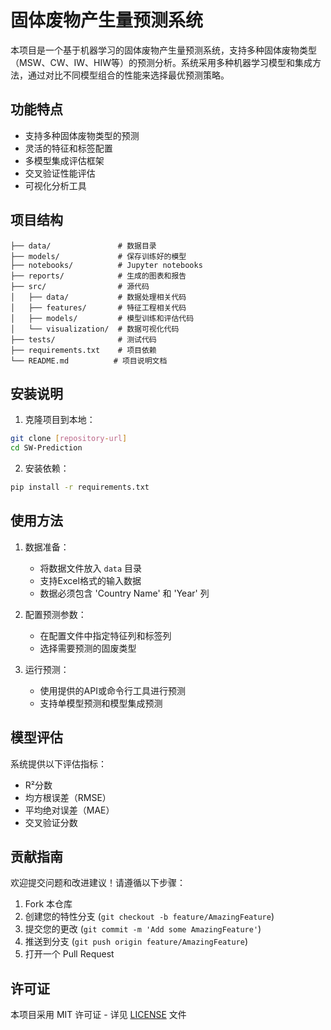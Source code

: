 # 固体废物产生量预测系统

本项目是一个基于机器学习的固体废物产生量预测系统，支持多种固体废物类型（MSW、CW、IW、HIW等）的预测分析。系统采用多种机器学习模型和集成方法，通过对比不同模型组合的性能来选择最优预测策略。

## 功能特点

- 支持多种固体废物类型的预测
- 灵活的特征和标签配置
- 多模型集成评估框架
- 交叉验证性能评估
- 可视化分析工具

## 项目结构

```
├── data/               # 数据目录
├── models/             # 保存训练好的模型
├── notebooks/          # Jupyter notebooks
├── reports/            # 生成的图表和报告
├── src/                # 源代码
│   ├── data/           # 数据处理相关代码
│   ├── features/       # 特征工程相关代码
│   ├── models/         # 模型训练和评估代码
│   └── visualization/  # 数据可视化代码
├── tests/              # 测试代码
├── requirements.txt    # 项目依赖
└── README.md          # 项目说明文档
```

## 安装说明

1. 克隆项目到本地：
```bash
git clone [repository-url]
cd SW-Prediction
```

2. 安装依赖：
```bash
pip install -r requirements.txt
```

## 使用方法

1. 数据准备：
   - 将数据文件放入 `data` 目录
   - 支持Excel格式的输入数据
   - 数据必须包含 'Country Name' 和 'Year' 列

2. 配置预测参数：
   - 在配置文件中指定特征列和标签列
   - 选择需要预测的固废类型

3. 运行预测：
   - 使用提供的API或命令行工具进行预测
   - 支持单模型预测和模型集成预测

## 模型评估

系统提供以下评估指标：
- R²分数
- 均方根误差（RMSE）
- 平均绝对误差（MAE）
- 交叉验证分数

## 贡献指南

欢迎提交问题和改进建议！请遵循以下步骤：
1. Fork 本仓库
2. 创建您的特性分支 (`git checkout -b feature/AmazingFeature`)
3. 提交您的更改 (`git commit -m 'Add some AmazingFeature'`)
4. 推送到分支 (`git push origin feature/AmazingFeature`)
5. 打开一个 Pull Request

## 许可证

本项目采用 MIT 许可证 - 详见 [LICENSE](LICENSE) 文件